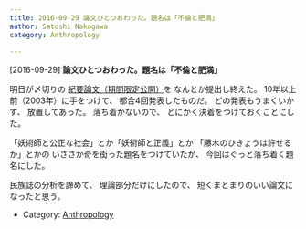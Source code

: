```yaml
---
title: 2016-09-29 論文ひとつおわった。題名は「不倫と肥満」
author: Satoshi Nakagawa
category: Anthropology

---
```


[2016-09-29] **論文ひとつおわった。題名は「不倫と肥満」** 

 明日が〆切りの
[紀要論文（期間限定公開）](/~satoshi/anthrop/works/paper-2/defeasibility-pub.html)を
なんとか提出し終えた。
10年以上前（2003年）に手をつけて、
都合4回発表したものだ。
どの発表もうまくいかず、
放置してあった。
落ち着かないので、
とにかく決着をつけておくことにした。

 「妖術師と公正な社会」とか「妖術師と正義」とか
「藤木のひきょうは許せるか」とかの
いささか奇を衒った題名をつけていたが、
今回はぐっと落ち着く題名にした。

 民族誌の分析を諦めて、
理論部分だけにしたので、
短くまとまりのいい論文になったと思う。

- Category: [Anthropology](https://merapano.github.io/categories.html#Anthropology)

